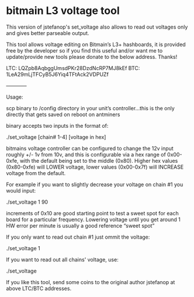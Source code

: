 # bitmain L3 voltage tool

This version of jstefanop's set_voltage also allows to read out voltages only and gives better parseable output.

This tool allows voltage editing on Bitmain’s L3+ hashboards, it is provided free by the developer so if you find this useful and/or want me to update/provide new tools please donate to the below address. Thanks!

LTC: LQZpb8AqbggUmsdPKr28DzdNcRP7MJ8kEf
BTC: 1LeA29mLjTFCyB5J6Yiq4TFtAck2VDPUZf


————

Usage:

scp binary to /config directory in your unit’s controller…this is the only directly that gets saved on reboot on antminers

binary accepts two inputs in the format of:

./set_voltage [chain# 1-4] [voltage in hex]

bitmains voltage controller can be configured to change the 12v input roughly +/- 1v from 10v, and this is configurable via a hex range of 0x00-0xfe, with the default being set to the middle (0x80). Higher hex values (0x80-0xfe) will LOWER voltage, lower values (0x00-0x7f) will INCREASE voltage from the default. 

For example if you want to slightly decrease your voltage on chain #1 you would input:

./set_voltage 1 90

increments of 0x10 are good starting point to test a sweet spot for each board for a particular frequency. Lowering voltage until you get around 1 HW error per minute is usually a good reference “sweet spot”

If you only want to read out chain #1 just ommit the voltage:

./set_voltage 1

If you want to read out all chains' voltage, use:

./set_voltage

If you like this tool, send some coins to the original author jstefanop at above LTC/BTC addresses.
